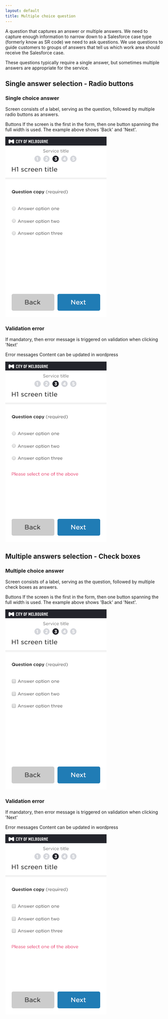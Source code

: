```yaml
---
layout: default
title: Multiple choice question
---
```


A question that captures an answer or multiple answers. We need to capture enough information to narrow down to a Salesforce case type (formerly know as SR code) we need to ask questions. We use questions to guide customers to groups of answers that tell us which work area should receive the Salesforce case.

These questions typically require a single answer, but sometimes multiple answers are appropriate for the service. 

## Single answer selection - Radio buttons

### Single choice answer
Screen consists of a label, serving as the question, followed by multiple radio buttons as answers.

Buttons
If the screen is the first in the form, then one button spanning the full width is used. 
The example above shows 'Back' and 'Next'.

![](img/multiple_choice_q_radio_buttons.png)

### Validation error
If mandatory, then error message is triggered on validation when clicking 'Next'

Error messages
Content can be updated in wordpress

![](img/multiple_choice_q_radio_buttons_error.png)


## Multiple answers selection - Check boxes

### Multiple choice answer
Screen consists of a label, serving as the question, followed by multiple check boxes as answers.

Buttons
If the screen is the first in the form, then one button spanning the full width is used. 
The example above shows 'Back' and 'Next'.

![](img/multiple_choice_q_check_boxes.png)
 
 
### Validation error
If mandatory, then error message is triggered on validation when clicking 'Next'

Error messages
Content can be updated in wordpress

![](img/multiple_choice_q_check_boxes_error.png)
